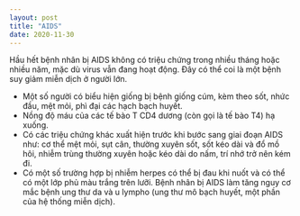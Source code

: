 ```yaml
---
layout: post
title: "AIDS"
date: 2020-11-30
---
```

Hầu hết bệnh nhân bị AIDS không có triệu chứng trong nhiều tháng hoặc nhiều năm, mặc dù virus vẫn đang hoạt động. Đây có thể coi là một bệnh suy giảm miễn dịch ở người lớn.

* Một số người có biểu hiện giống bị bệnh giống cúm, kèm theo sốt, nhức đầu, mệt mỏi, phì đại các hạch bạch huyết.
* Nồng độ máu của các tế bào T CD4 dương (còn gọi là tế bào T4) hạ xuống.
* Có các triệu chứng khác xuất hiện trước khi bước sang giai đoạn AIDS như: cơ thể mệt mỏi, sụt cân, thường xuyên sốt, sốt kéo dài và đổ mồ hôi, nhiễm trùng thường xuyên hoặc kéo dài do nấm, trí nhớ trở nên kém đi.
* Có một số trường hợp bị nhiễm herpes có thể bị đau khi nuốt và có thể có một lớp phủ màu trắng trên lưỡi. Bệnh nhân bị AIDS làm tăng nguy cơ mắc bệnh ung thư da và  u lympho (ung thư mô bạch huyết, một phần của hệ thống miễn dịch).
